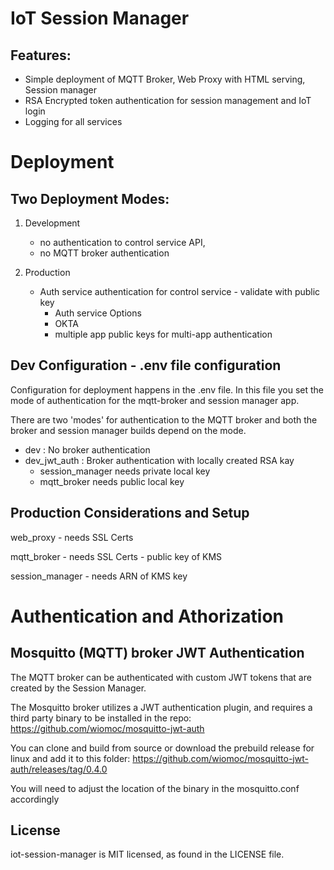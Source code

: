 # IoT Session Manager

## Features:
- Simple deployment of MQTT Broker, Web Proxy with HTML serving, Session manager
- RSA Encrypted token authentication for session management and IoT login
- Logging for all services

# Deployment
## Two Deployment Modes:
1. Development
    - no authentication to control service API,
    - no MQTT broker authentication

2. Production
    - Auth service authentication for control service - validate with public key
        - Auth service Options
        - OKTA
        - multiple app public keys for multi-app authentication


## Dev Configuration - .env file configuration
Configuration for deployment happens in the .env file.
In this file you set the mode of authentication for the mqtt-broker and session manager app.

There are two 'modes' for authentication to the MQTT broker and both the broker and session manager builds depend on the mode.
- dev : No broker authentication
- dev_jwt_auth : Broker authentication with locally created RSA kay
    - session_manager needs private local key
    - mqtt_broker needs public local key


## Production Considerations and Setup
web_proxy
    - needs SSL Certs

mqtt_broker
    - needs SSL Certs
    - public key of KMS

session_manager
    - needs ARN of KMS key

# Authentication and Athorization

## Mosquitto (MQTT) broker JWT Authentication
The MQTT broker can be authenticated with custom JWT tokens that are created by the Session Manager.

The Mosquitto broker utilizes a JWT authentication plugin, and requires a third party binary to be installed in the repo:
https://github.com/wiomoc/mosquitto-jwt-auth

You can clone and build from source or download the prebuild release for linux and add it to this folder:
https://github.com/wiomoc/mosquitto-jwt-auth/releases/tag/0.4.0

You will need to adjust the location of the binary in the mosquitto.conf accordingly


## License
iot-session-manager is MIT licensed, as found in the LICENSE file.
